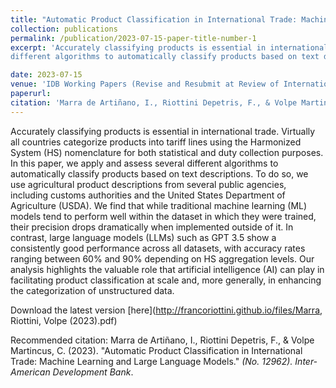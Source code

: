 ```yaml
---
title: "Automatic Product Classification in International Trade: Machine Learning and Large Language Models"
collection: publications
permalink: /publication/2023-07-15-paper-title-number-1
excerpt: 'Accurately classifying products is essential in international trade. Virtually all countries categorize products into tariff lines using the Harmonized System (HS) nomenclature for both statistical and duty collection purposes. In this paper, we apply and assess several
different algorithms to automatically classify products based on text descriptions. To do so, we use agricultural product descriptions from several public agencies, including customs authorities and the United States Department of Agriculture (USDA). We find that while traditional machine learning (ML) models tend to perform well within the dataset in which they were trained, their precision drops dramatically when implemented outside of it. In contrast, large language models (LLMs) such as GPT 3.5 show a consistently good performance across all datasets, with accuracy rates ranging between 60% and 90% depending on HS aggregation levels. Our analysis highlights the valuable role that artificial intelligence (AI) can play in facilitating product classification at scale and, more generally, in enhancing the categorization of unstructured data.'

date: 2023-07-15
venue: 'IDB Working Papers (Revise and Resubmit at Review of International Economics)'
paperurl: 
citation: 'Marra de Artiñano, I., Riottini Depetris, F., & Volpe Martincus, C. (2023). &quot;Automatic Product Classification in International Trade: Machine Learning and Large Language Models.&quot; <i>(No. 12962). Inter-American Development Bank</i>.'
---
```

Accurately classifying products is essential in international trade. Virtually all countries categorize products into tariff lines using the Harmonized System (HS) nomenclature for both statistical and duty collection purposes. In this paper, we apply and assess several
different algorithms to automatically classify products based on text descriptions. To do so, we use agricultural product descriptions from several public agencies, including customs authorities and the United States Department of Agriculture (USDA). We find that while traditional machine learning (ML) models tend to perform well within the dataset in which they were trained, their precision drops dramatically when implemented outside of it. In contrast, large language models (LLMs) such as GPT 3.5 show a consistently good performance across all datasets, with accuracy rates ranging between 60% and 90% depending on HS aggregation levels. Our analysis highlights the valuable role that artificial intelligence (AI) can play in facilitating product classification at scale and, more generally, in enhancing the categorization of unstructured data.

Download the latest version [here](http://francoriottini.github.io/files/Marra, Riottini, Volpe (2023).pdf)

Recommended citation: Marra de Artiñano, I., Riottini Depetris, F., & Volpe Martincus, C. (2023). &quot;Automatic Product Classification in International Trade: Machine Learning and Large Language Models.&quot; <i>(No. 12962). Inter-American Development Bank</i>.